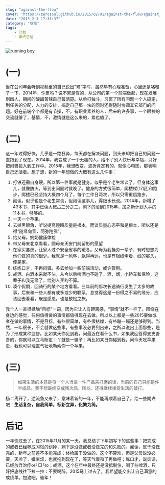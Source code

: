 ```yaml
---
slug: "against-the-flow"
cover: "https://zerosoul.github.io/2015/02/01/against-the-flow/against_the_flow.jpg"
date: "2015-2-1 17:31:37"
category: "随笔"
tags:
    - 计划
    - 年终总结
---
```

![running boy](https://zerosoul.github.io/2015/02/01/against-the-flow/against_the_flow.jpg)

[](#一 "(一)")(一)
===============

当在公司年会听到视频里的自己说出“累”字时，虽然早有心理准备，心里还是咯噔了一下。2014年，你累吗？说不累是假的，从公司的第一个前端做起，现在发展到四人，期间的酸甜苦辣自己最清楚。从单打独斗，习惯了所有问题一个人搞定，到任务的分配，人力的安排，搞定自己那一块的同时还得随时协调其它部门的问题。好在前端个个都是有节操，不，有职业素养的人，后来的许多事，一个眼神的交流就够了，基情，不，激情就是这么来的，累也值了。

[](#二 "(二)")(二)
===============

这一年过得好快，几乎是一路狂奔，每天都在解决问题，到头来却把自己的问题一直拖到了现在。2014年，我变成了一个无趣的人，给不了别人快乐与幸福，只好把闷骚投入到工作中。2015年，我想改变，波折肯定有的，就像心电图，那表明自己还活着。想了想，新的一年想做的大概有这么几件事：

1.  打铁还需自身硬，所以第一件事就是健身。似乎是个老生常谈了，但身体这事儿，就像防火，等到出问题时就晚了。健身的方式很简单，爬楼梯[17层]和跑步，爬楼已经坚持大概四个月了，每个工作日两次，所以只需重启跑步。
2.  阅读。似乎也是个老生常谈，但阅读这事儿，得细水长流。2014年，新增了43本书，其中已读大概占三分之二，剩下的滚到2015年，加之新计划入手的11本书，够够的。
3.  一天一个苹果。
4.  去掉黑眼角，听说提高睡眠质量是根本，而谈质量心态平和是根本，所以还是得“随缘向善，阿弥陀佛”。
5.  给父母，奶奶健康体检
6.  带父母来北京看看，圆母亲天安门前留影的愿望
7.  在家买套房，让家人过个安全省事的暖冬。父母为我操劳一辈子，有时想想为他们做的真的很少。我就是一风筝，飘得再远，也是有根线牵着，线的那头，便是家。
8.  练练口才，不再闷骚。多去参加一些前端活动，或许管用。
9.  戒酒。白酒本来就不沾，从今以后啤酒也不碰了。酒，烟，小轿车和保险，这辈子和我无缘了，给别人买的不算。
10.  凑个假期，回骑行的某个地方看看。三年前的那次长途骑行发生了太多的故事，后来和一些人都有或多或少的联系，总觉得这是一份得之不易的缘分，应该回去看看，既是感恩，也是放松之旅。

我个人一直很抵触“目标”一词，因为它让人有距离感，“事情”就不一样了，围绕在身边的感觉，任何值得做的事情都值得现在去做。所以以上都是一些2015要做或者在做的事情，不是目标。有些很简单，有些很枯燥，有些蹦一蹦还是够得到。当然，一年很长，不会就做这些事，有些事没必要列出来，之所以说出上面那些，是为了形成某种监督。比如某天你见到我，问最近在看什么书，如果我回答得支支吾吾的，你就可以立马断定：丫就是一骗子！再比如某日你碰到我，问今天吃苹果没，我也可以理直气壮地勒索你一个苹果。

[](#三 "(三)")(三)
===============

> 如果生活的本意是将一个人当做一件产品来打磨的话，当前的自己只能是件半成品。我不想最终变成残次品，所以，还得继续接受生活的敲打。

杨二离开了，逆流鱼又来了，意味着新的一年，不能再顺着自己了。给一些期许吧：**生活复杂，自我简单，标新立异，化繁为简。**

[](#后记 "后记")后记
==============

一年快过去了，在2015年11月的某一天，我总结了下年初写下的这些事：把完成的或者已经养成习惯的划掉，剩下是没做或者没做完的和失败的。阅读，属于没做完的，新年之前差不多能完成；体检属于没做的，这个不算难，但是父母说没必要，天冷了，嫌麻烦，也就拖到现在了，等天气暖和了再做吧；练口才，说实话，已经放弃治疗o(╯□╰)o；戒酒，这个在年中最终还是没抵制住，喝了些啤酒，只好把底线往下拉一拉：不要喝醉。2015马上过去了，我希望能交出让自己满意的成绩单。加油吧，骚年！

